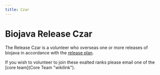 ```yaml
---
title: Czar
---
```


Biojava Release Czar
====================

The Release Czar is a volunteer who overseas one or more releases of
biojava in accordance with the [ release
plan](Project:1.5ReleasePlan "wikilink").

If you wish to volunteer to join these exalted ranks please email one of
the [core team](Core Team "wikilink").
